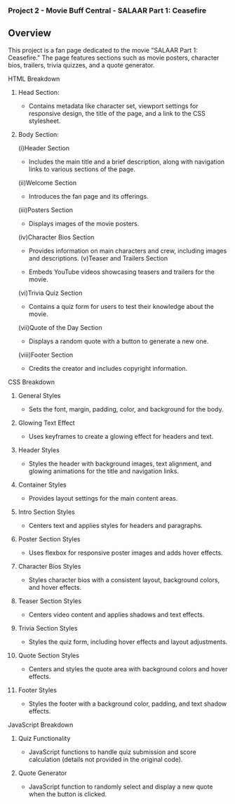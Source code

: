 ###  Project 2 - Movie Buff Central - SALAAR Part 1: Ceasefire  ###

## Overview

This project is a fan page dedicated to the movie "SALAAR Part 1: Ceasefire." The page features sections such as movie posters, character bios, trailers, trivia quizzes, and a quote generator.

HTML Breakdown

1. Head Section:

   - Contains metadata like character set, viewport settings for responsive design, the title of the page, and a link to the CSS stylesheet.

2. Body Section:

    (i)Header Section

     - Includes the main title and a brief description, along with navigation links to various sections of the page.

   (ii)Welcome Section

     - Introduces the fan page and its offerings.

   (iii)Posters Section

     - Displays images of the movie posters.

   (iv)Character Bios Section

     - Provides information on main characters and crew, including images and descriptions.
   (v)Teaser and Trailers Section

     - Embeds YouTube videos showcasing teasers and trailers for the movie.

   (vi)Trivia Quiz Section

     - Contains a quiz form for users to test their knowledge about the movie.

   (vii)Quote of the Day Section

     - Displays a random quote with a button to generate a new one.

   (viii)Footer Section

     - Credits the creator and includes copyright information.

 CSS Breakdown

1. General Styles

   - Sets the font, margin, padding, color, and background for the body.

2. Glowing Text Effect

   - Uses keyframes to create a glowing effect for headers and text.

3. Header Styles

   - Styles the header with background images, text alignment, and glowing animations for the title and navigation links.

4. Container Styles

   - Provides layout settings for the main content areas.

5. Intro Section Styles

   - Centers text and applies styles for headers and paragraphs.

6. Poster Section Styles

   - Uses flexbox for responsive poster images and adds hover effects.

7. Character Bios Styles

   - Styles character bios with a consistent layout, background colors, and hover effects.

8. Teaser Section Styles

   - Centers video content and applies shadows and text effects.

9. Trivia Section Styles

   - Styles the quiz form, including hover effects and layout adjustments.

10. Quote Section Styles

    - Centers and styles the quote area with background colors and hover effects.

11. Footer Styles

    - Styles the footer with a background color, padding, and text shadow effects.

 JavaScript Breakdown

1. Quiz Functionality

   - JavaScript functions to handle quiz submission and score calculation (details not provided in the original code).
  
2. Quote Generator

   - JavaScript function to randomly select and display a new quote when the button is clicked.

